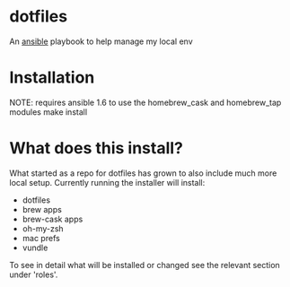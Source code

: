dotfiles
========
An [ansible](http://docs.ansible.com/) playbook to help manage my local env

Installation
=============
NOTE: requires ansible 1.6 to use the homebrew_cask and homebrew_tap modules
make install

What does this install?
=======================
What started as a repo for dotfiles has grown to also include much more local setup.  Currently running the installer will install:
 - dotfiles
 - brew apps
 - brew-cask apps
 - oh-my-zsh
 - mac prefs
 - vundle

To see in detail what will be installed or changed see the relevant section under 'roles'.

